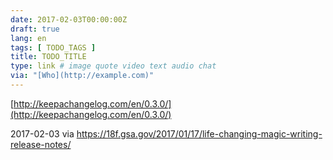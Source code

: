 ```yaml
---
date: 2017-02-03T00:00:00Z
draft: true
lang: en
tags: [ TODO_TAGS ]
title: TODO_TITLE
type: link # image quote video text audio chat
via: "[Who](http://example.com)"
---
```



[http://keepachangelog.com/en/0.3.0/](http://keepachangelog.com/en/0.3.0/)

2017-02-03
via https://18f.gsa.gov/2017/01/17/life-changing-magic-writing-release-notes/
